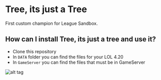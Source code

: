 # Tree, its just a Tree

First custom champion for League Sandbox.

## How can I install Tree, its just a tree and use it?

* Clone this repository
* In `DATA` folder you can find the files for your LOL 4.20 
* In `GameServer` you can find the files that must be in GameServer

![alt tag](https://i.gyazo.com/abf1d131be6972b2f09bbeee48ec01a9.png)